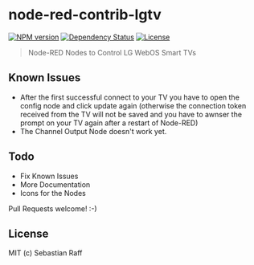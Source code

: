 # node-red-contrib-lgtv

[![NPM version](https://badge.fury.io/js/node-red-contrib-lgtv.svg)](http://badge.fury.io/js/node-red-contrib-lgtv)
[![Dependency Status](https://img.shields.io/gemnasium/hobbyquaker/node-red-contrib-lgtv.svg?maxAge=2592000)](https://gemnasium.com/github.com/hobbyquaker/node-red-contrib-lgtv)
[![License][mit-badge]][mit-url]

> Node-RED Nodes to Control LG WebOS Smart TVs


## Known Issues

* After the first successful connect to your TV you have to open the config node and click update again (otherwise the
connection token received from the TV will not be saved and you have to awnser the prompt on your TV again after a
restart of Node-RED)
* The Channel Output Node doesn't work yet.


## Todo

* Fix Known Issues
* More Documentation
* Icons for the Nodes


Pull Requests welcome! :-)


## License

MIT (c) Sebastian Raff

[mit-badge]: https://img.shields.io/badge/License-MIT-blue.svg?style=flat
[mit-url]: LICENSE
